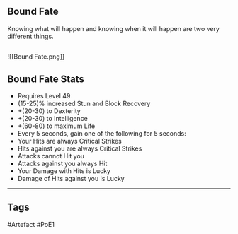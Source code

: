 ## Bound Fate
Knowing what will happen
and knowing when it will happen
are two very different things.
##
![[Bound Fate.png]]
## Bound Fate Stats
- Requires Level 49
- (15-25)% increased Stun and Block Recovery
- +(20-30) to Dexterity
- +(20-30) to Intelligence
- +(60-80) to maximum Life
- Every 5 seconds, gain one of the following for 5 seconds:
- Your Hits are always Critical Strikes
- Hits against you are always Critical Strikes
- Attacks cannot Hit you
- Attacks against you always Hit
- Your Damage with Hits is Lucky
- Damage of Hits against you is Lucky


---
## Tags
#Artefact
#PoE1